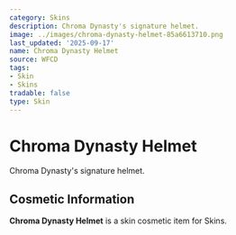 ```yaml
---
category: Skins
description: Chroma Dynasty's signature helmet.
image: ../images/chroma-dynasty-helmet-85a6613710.png
last_updated: '2025-09-17'
name: Chroma Dynasty Helmet
source: WFCD
tags:
- Skin
- Skins
tradable: false
type: Skin
---
```


# Chroma Dynasty Helmet

Chroma Dynasty's signature helmet.

## Cosmetic Information

**Chroma Dynasty Helmet** is a skin cosmetic item for Skins.

